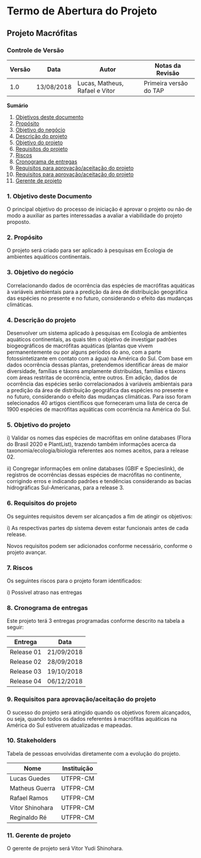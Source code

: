 # Termo de Abertura do Projeto

## Projeto Macrófitas


### Controle de Versão
|Versão | Data | Autor | Notas da Revisão |
|--- | --- | --- | --- |
|  1.0  |  13/08/2018   | Lucas, Matheus, Rafael e Vitor    |  Primeira versão do TAP   |

**Sumário**
1. [Objetivos deste documento](#id1)
2. [Propósito](#id2)
3. [Objetivo do negócio](#id3)
4. [Descrição do projeto](#id4)
5. [Objetivo do projeto](#id5)
6. [Requisitos do projeto](#id6)
7. [Riscos](#id7)
8. [Cronograma de entregas](#id8)
9. [Requisitos para aprovação/aceitação do projeto](#id9)
10. [Requisitos para aprovação/aceitação do projeto](#id10)
11. [Gerente de projeto](#id11)



###  1. Objetivo deste Documento
<div id='id1' />
O principal objetivo do processo de iniciação é aprovar o projeto ou não de modo a auxiliar as partes interessadas a avaliar a viabilidade do projeto proposto.


### 2. Propósito
<div id='id2' />
O projeto será criado para ser aplicado à pesquisas em Ecologia de ambientes aquáticos continentais.


### 3. Objetivo do negócio
<div id='id3' />
Correlacionando dados de ocorrência das espécies de macrófitas aquáticas à variáveis ambientais para a predição da área de distribuição geográfica das espécies no presente e no futuro, considerando o efeito das mudanças climáticas.


### 4. Descrição do projeto
<div id='id4' />
Desenvolver um sistema aplicado à pesquisas em Ecologia de ambientes aquáticos continentais, as quais têm o objetivo de investigar padrões biogeográficos de macrófitas aquáticas (plantas que vivem permanentemente ou por alguns períodos do ano, com a parte fotossintetizante em contato com a água) na América do Sul. Com base em dados ocorrência dessas plantas, pretendemos identificar áreas de maior diversidade, famílias e táxons amplamente distribuídas, famílias e táxons com áreas restritas de ocorrência, entre outros. Em adição, dados de ocorrência das espécies serão correlacionados à variáveis ambientais para a predição da área de distribuição geográfica das espécies no presente e no futuro, considerando o efeito das mudanças climáticas. Para isso foram selecionados 40 artigos científicos que forneceram uma lista de cerca de 1900 espécies de macrófitas aquáticas com ocorrência na América do Sul.


### 5. Objetivo do projeto
<div id='id5' />
i) Validar os nomes das espécies de macrófitas em online databases (Flora do Brasil 2020 e PlantList), trazendo também informações acerca da taxonomia/ecologia/biologia referentes aos nomes aceitos, para a release 02.

ii) Congregar informações em online databases (GBIF e Specieslink), de registros de ocorrências dessas espécies de macrófitas no continente, corrigindo erros e indicando padrões e tendências considerando as bacias hidrográficas Sul-Americanas, para a release 3.


### 6. Requisitos do projeto
<div id='id6' />
Os seguintes requisitos devem ser alcançados a fim de atingir os objetivos:

i) As respectivas partes dp sistema devem estar funcionais antes de cada release.

Novos requisitos podem ser adicionados conforme necessário, conforme o projeto avançar.        


### 7. Riscos
<div id='id7' />
Os seguintes riscos para o projeto foram identificados:

i) Possivel atraso nas entregas


### 8. Cronograma de entregas
<div id='id8' />
Este projeto terá 3 entregas programadas conforme descrito na tabela a seguir:

 **Entrega**                 | **Data**          
-----------------------------|-------------------
Release 01                   | 21/09/2018        
Release 02                   | 28/09/2018        
Release 03                   | 19/10/2018
Release 04                   | 06/12/2018


### 9. Requisitos para aprovação/aceitação do projeto
<div id='id9' />
O sucesso do projeto será atingido quando os objetivos forem alcançados, ou seja, quando todos os dados referentes à macrófitas aquáticas na América do Sul estiverem atualizadas e mapeadas.


### 10. Stakeholders
<div id='id10' />
Tabela de pessoas envolvidas diretamente com a evolução do projeto.

 Nome             | Instituição      
------------------|------------------
 Lucas Guedes     | UTFPR-CM         
 Matheus Guerra   | UTFPR-CM         
 Rafael Ramos     | UTFPR-CM         
 Vitor Shinohara  | UTFPR-CM         
 Reginaldo Ré     | UTFPR-CM         

### 11. Gerente de projeto
<div id='id11' />

O gerente de projeto será Vitor Yudi Shinohara.
